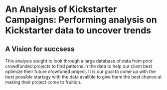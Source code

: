 # An Analysis of Kickstarter Campaigns: Performing analysis on Kickstarter data to uncover trends

## A Vision for succsess
This analysis sought to look through a large database of data from prior crowdfunded projects to find patterns in the data to help our client best optimize their future crowfuned project. It is our goal to come up with the best possible startagy with the data avalible to give them the best chance at making their project come to fruition.
